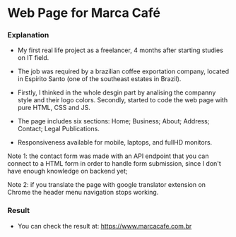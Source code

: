 # Web Page for Marca Café

### Explanation

* My first real life project as a freelancer, 4 months after starting studies on IT field.

* The job was required by a brazilian coffee exportation company, located in Espírito Santo (one of the southeast estates in Brazil).

* Firstly, I thinked in the whole desgin part by analising the companny style and their logo colors. Secondly, started to code the web page with pure HTML, CSS and JS.

* The page includes six sections: Home; Business; About; Address; Contact; Legal Publications.

* Responsiveness available for mobile, laptops, and fullHD monitors.

Note 1: the contact form was made with an API endpoint that you can connect to a HTML form in order to handle form submission, since I
don't have enough knowledge on backend yet;

Note 2: if you translate the page with google translator extension on Chrome the header menu navigation stops working.

### Result
* You can check the result at: https://www.marcacafe.com.br
